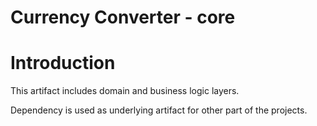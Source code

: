 Currency Converter - core
=================================

# Introduction

This artifact includes domain and business logic layers. 

Dependency is used as underlying artifact for other part of the projects.

